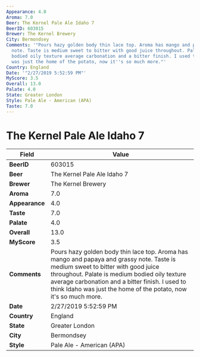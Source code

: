 ```yaml
---
Appearance: 4.0
Aroma: 7.0
Beer: The Kernel Pale Ale Idaho 7
BeerID: 603015
Brewer: The Kernel Brewery
City: Bermondsey
Comments: '"Pours hazy golden body thin lace top. Aroma has mango and papaya and grassy
  note. Taste is medium sweet to bitter with good juice throughout. Palate is medium
  bodied oily texture average carbonation and a bitter finish. I used to think Idaho
  was just the home of the potato, now it''s so much more."'
Country: England
Date: '"2/27/2019 5:52:59 PM"'
MyScore: 3.5
Overall: 13.0
Palate: 4.0
State: Greater London
Style: Pale Ale - American (APA)
Taste: 7.0
---
```


# The Kernel Pale Ale Idaho 7

| Field         | Value |
|---------------|-------|
| **BeerID** | 603015 |
| **Beer** | The Kernel Pale Ale Idaho 7 |
| **Brewer** | The Kernel Brewery |
| **Aroma** | 7.0 |
| **Appearance** | 4.0 |
| **Taste** | 7.0 |
| **Palate** | 4.0 |
| **Overall** | 13.0 |
| **MyScore** | 3.5 |
| **Comments** | Pours hazy golden body thin lace top. Aroma has mango and papaya and grassy note. Taste is medium sweet to bitter with good juice throughout. Palate is medium bodied oily texture average carbonation and a bitter finish. I used to think Idaho was just the home of the potato, now it's so much more. |
| **Date** | 2/27/2019 5:52:59 PM |
| **Country** | England |
| **State** | Greater London |
| **City** | Bermondsey |
| **Style** | Pale Ale - American (APA) |
